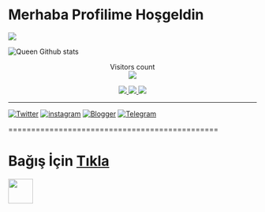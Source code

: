 <img src="https://camo.githubusercontent.com/82291b0fe831bfc6781e07fc5090cbd0a8b912bb8b8d4fec0696c881834f81ac/68747470733a2f2f70726f626f742e6d656469612f394575424971676170492e676966" width="1000" height="10">



# Merhaba Profilime Hoşgeldin


![](https://komarev.com/ghpvc/?username=coderbycanpolat&color=565f89&style=flat)

![Queen Github stats](https://github-readme-stats.vercel.app/api?username=coderbycanpolat&show_icons=true&theme=tokyonight)

<p align="center"> 
  Visitors count<br>
  <img src="https://profile-counter.glitch.me/coderbycanpolat/count.svg" />

<p align="center">
  <a href="https://github.com/coderbycanpolat">
    <img src="https://komarev.com/ghpvc/?username=coderbycanpolat&label=Profile%20views&color=ff69b4&label=Profile+Views&style=plastic">

  </a>
  <a href="https://github.com/coderbycanpolat?tab=stars">
    <img src="https://img.shields.io/github/stars/coderbycanpolat?color=ff69b4&label=Stargazers&style=plastic">

  </a>
  <a href="https://github.com/coderbycanpolat?tab=followers">
    <img src="https://img.shields.io/github/followers/coderbycanpolat?color=ff69b4&label=Followers&style=plastic">
    
 ----------------------------------------------
    
[![Twitter](https://img.shields.io/twitter/follow/canpolatgkky?color=1DA1F2&logo=twitter&style=for-the-badge)](https://twitter.com/intent/follow?original_referer=https%3A%2F%2Fgithub.com%2Fcanpolatgkky&screen_name=canpolatgkky)
[![instagram](https://img.shields.io/badge/-Instagram-C13584?style=flat-quare&labelColor=C13584&logo=instagram&logoColor=white&https://instagram.com/canpolatgkky=https://instagram.com/canpolatgkky)](https://instagram.com/canpolatgkky) 
[![Blogger](https://img.shields.io/badge/-Blogger-FF9800?style=flat-quare&labelColor=FF9800&logo=Blogger&logoColor=white&https://canpolatgkky.blogspot.com=https://canpolatgkky.blogspot.com)](https://canpolatgkky.blogspot.com)
[![Telegram](https://img.shields.io/badge/Telegram-%231877F2.svg?&style=flat-square&logo=telegram&logoColor=white)](https://www.t.me/androedit)
   

==============================================

  # Bağış İçin [Tıkla](https://telegra.ph/DESTEK-OL-04-29)
  <img src="https://media.giphy.com/media/mGcNjsfWAjY5AEZNw6/giphy.gif" width="50"></h2>

<p align="left">
  
  
  
<img src="https://camo.githubusercontent.com/82291b0fe831bfc6781e07fc5090cbd0a8b912bb8b8d4fec0696c881834f81ac/68747470733a2f2f70726f626f742e6d656469612f394575424971676170492e676966" width="1000" height="10">



